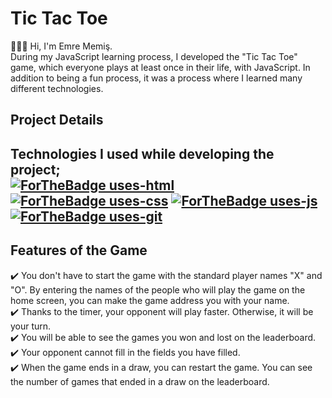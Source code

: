 # **Tic Tac Toe**  
👨🏻‍💻 Hi, I'm Emre Memiş.  
During my JavaScript learning process, I developed the "Tic Tac Toe" game, which everyone plays at least once in their life, with JavaScript. In addition to being a fun process, it was a process where I learned many different technologies.   
##  **Project Details**  
Technologies I used while developing the project;  
[![ForTheBadge uses-html](http://ForTheBadge.com/images/badges/uses-html.svg)](http://ForTheBadge.com) [![ForTheBadge uses-css](http://ForTheBadge.com/images/badges/uses-css.svg)](http://ForTheBadge.com) [![ForTheBadge uses-js](http://ForTheBadge.com/images/badges/uses-js.svg)](http://ForTheBadge.com) [![ForTheBadge uses-git](http://ForTheBadge.com/images/badges/uses-git.svg)](https://GitHub.com/)  
---  
## **Features of the Game**   
 ✔️ You don't have to start the game with the standard player names "X" and "O". By entering the names of the people who will play the game on the home screen, you can make the game address you with your name.  
 ✔️ Thanks to the timer, your opponent will play faster. Otherwise, it will be your turn.  
 ✔️ You will be able to see the games you won and lost on the leaderboard.  
 ✔️ Your opponent cannot fill in the fields you have filled.  
 ✔️ When the game ends in a draw, you can restart the game. You can see the number of games that ended in a draw on the leaderboard.  


